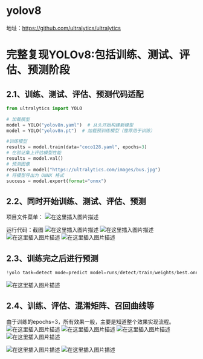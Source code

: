 # yolov8
 地址：https://github.com/ultralytics/ultralytics

# 完整复现YOLOv8:包括训练、测试、评估、预测阶段


## 2.1、训练、测试、评估、预测代码适配

```python
from ultralytics import YOLO

# 加载模型
model = YOLO("yolov8n.yaml")  # 从头开始构建新模型
model = YOLO("yolov8n.pt")  # 加载预训练模型（推荐用于训练）

#训练模型
results = model.train(data="coco128.yaml", epochs=3)  
# 在验证集上评估模型性能
results = model.val()  
# 预测图像
results = model("https://ultralytics.com/images/bus.jpg")  
# 将模型导出为 ONNX 格式
success = model.export(format="onnx")  
```

## 2.2、同时开始训练、测试、评估、预测
项目文件菜单：
![在这里插入图片描述](https://img-blog.csdnimg.cn/a11ee2690f8c4e1999db4e75bceb271d.png)

运行代码：截图
![在这里插入图片描述](https://img-blog.csdnimg.cn/c6ec21c3e6c14e9c972984690454abb2.png)
![在这里插入图片描述](https://img-blog.csdnimg.cn/241c10348e324a4589c853c7d2493d6f.png)
![在这里插入图片描述](https://img-blog.csdnimg.cn/d7a2853ec50947e8a8177ddf9f14d36d.png)
![在这里插入图片描述](https://img-blog.csdnimg.cn/34721ae10e99448eb0fdb8b465488596.png)
## 2.3、训练完之后进行预测

```python
!yolo task=detect mode=predict model=runs/detect/train/weights/best.onnx source="https://ultralytics.com/images/bus.jpg"
```

![在这里插入图片描述](https://img-blog.csdnimg.cn/ecf250666d9846f48b39a335ef008263.png)

## 2.4、训练、评估、混淆矩阵、召回曲线等
由于训练的epochs=3，所有效果一般，主要是知道整个效果实现流程。
![在这里插入图片描述](https://img-blog.csdnimg.cn/d236a0d0d6e34bbc9e95a96471efdacc.png)
![在这里插入图片描述](https://img-blog.csdnimg.cn/a645b07181774fafae8748b4ab821baf.png)
![在这里插入图片描述](https://img-blog.csdnimg.cn/a4506d94f65b45e5843d8b2cda15bf95.png)
![在这里插入图片描述](https://img-blog.csdnimg.cn/67d39e8bbe014b629dd243a6f9d40be0.png)

![在这里插入图片描述](https://img-blog.csdnimg.cn/756a9e4e37314e8ab8b24e30be42419d.png)
![在这里插入图片描述](https://img-blog.csdnimg.cn/97c940cc879e42ac8f09fed2228b5dba.png)
